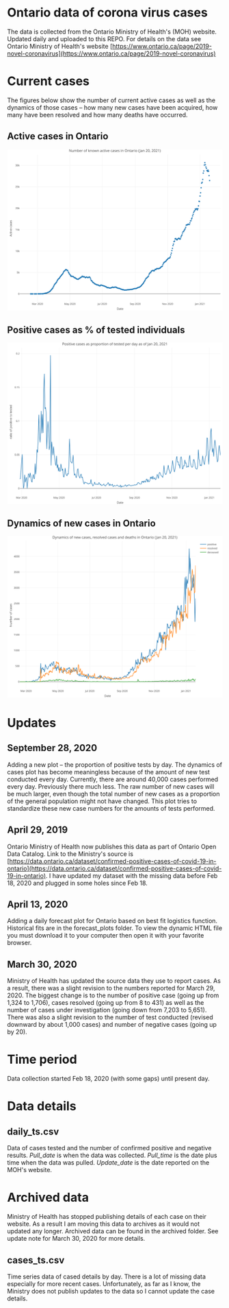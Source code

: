 # Ontario data of corona virus cases

The data is collected from the Ontario Ministry of Health's (MOH) website. Updated daily and uploaded to this REPO. For details on the data  see Ontario Ministry of Health's website [https://www.ontario.ca/page/2019-novel-coronavirus](https://www.ontario.ca/page/2019-novel-coronavirus)

# Current cases

The figures below show the number of current active cases as well as the dynamics of those cases – how many new cases have been acquired, how many have been resolved and how many deaths have occurred.

## Active cases in Ontario

![active](forecast_plots/active_plot.svg)


## Positive cases as % of tested individuals
![proportion](forecast_plots/proportion_plot.svg)

## Dynamics of new cases in Ontario

![dynamics](forecast_plots/dynamics_plot.svg)

# Updates

##  September 28, 2020
Adding a new plot – the proportion of positive tests by day. The dynamics of cases plot has become meaningless because of the amount of new test conducted every day. Currently, there are around 40,000 cases performed every day. Previously there much less. The raw number of new cases will be much larger, even though the total number of new cases as a proportion of the general population might not have changed. This plot tries to standardize these new case numbers for the amounts of tests performed. 

## April 29, 2019

Ontario Ministry of Health now publishes this data as part of Ontario Open Data Catalog. Link to the Ministry's source is [https://data.ontario.ca/dataset/confirmed-positive-cases-of-covid-19-in-ontario](https://data.ontario.ca/dataset/confirmed-positive-cases-of-covid-19-in-ontario). 
I have updated my dataset with the missing data before Feb 18, 2020  and plugged in some holes since Feb 18.

## April 13, 2020

Adding a daily forecast plot for Ontario based on best fit logistics function. Historical fits are in the forecast_plots folder. To view the dynamic HTML file you must download it to your computer then open it with your favorite browser.

## March 30, 2020

Ministry of Health has updated the source data they use to report cases. As a result, there was a slight revision to the numbers reported for March 29, 2020. The biggest change is to the number of positive case (going up from 1,324 to 1,706), cases resolved (going up from 8 to 431) as well as the number of cases under investigation (going down from 7,203 to 5,651). There was also a slight revision to the number of test conducted (revised downward by about 1,000 cases) and number of negative cases (going up by 20). 

# Time period

Data collection started Feb 18, 2020 (with some gaps) until present day.

# Data details

## daily_ts.csv

Data of cases tested and the number of confirmed positive and negative results. *Pull_date* is when the data was collected. *Pull_time* is the date plus time when the data was pulled. *Update_date* is the date reported on the MOH's website. 

# Archived data

Ministry of Health has stopped publishing details of each case on their website. As a result I am moving this data to archives as it would not updated any longer. Archived data can be found in the archived folder. See update note for March 30, 2020 for more details.

## cases_ts.csv

Time series data of cased details by day. There is a lot of missing data especially for more recent cases. Unfortunately, as far as I know, the Ministry does not publish updates to the data so I cannot update the case details. 
